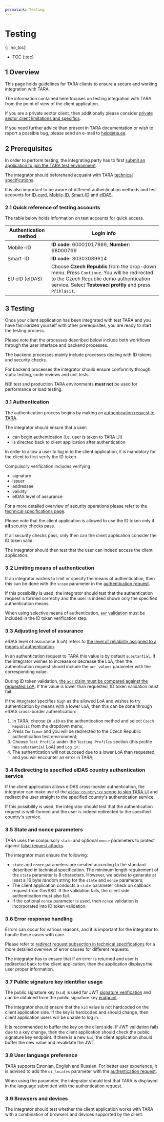 ```yaml
---
permalink: Testing
---
```


# Testing
{: .no_toc}

- TOC
{:toc}

## 1 Overview

This page holds guidelines for TARA clients to ensure a secure and working integration with TARA.

The information contained here focuses on testing integration with TARA from the point of view of the client application.

If you are a private sector client, then additionally please consider [private sector client limitations and specifics](TechnicalSpecification#9-private-sector-client-specifications).

If you need further advice than present in TARA documentation or wish to report a possible bug, please send an e-mail to [help@ria.ee](help@ria.ee).

## 2 Prerequisites

In order to perform testing, the integrating party has to first [submit an application to join the TARA test environment](Liitumine).

The integrator should beforehand acquaint with TARA [technical specifications](TechnicalSpecification).

It is also important to be aware of different authentication methods and test accounts for [ID-card](https://www.id.ee/en/article/service-testing-general-information/), [Mobile-ID](https://www.id.ee/en/article/mobile-id-testing-2/), [Smart-ID](https://github.com/SK-EID/smart-id-documentation/wiki/Environment-technical-parameters#test-accounts-for-automated-testing) and [eIDAS](#33-adjusting-level-of-assurance).

### 2.1 Quick reference of testing accounts

The table below holds information on test accounts for quick access.

| Authentication method | Login info                                                                                                                                                                                         |
|-----------------------|----------------------------------------------------------------------------------------------------------------------------------------------------------------------------------------------------|
| Mobile-ID             | **ID code:** 60001017869, **Number:** 68000769                                                                                                                                                     |
| Smart-ID              | **ID code:** 30303039914                                                                                                                                                                           |
| EU eID (eIDAS)        | Choose **Czech Republic** from the drop-down menu. Press `Continue`. You will be redirected to the Czech Republic demo authentication service. Select **Testovací profily** and press `Přihlásit`. |


## 3 Testing

Once your client application has been integrated with test TARA and you have familiarized yourself with other prerequisites, you are ready to start the testing process.

Please note that the processes described below include both workflows through the user interface and backend processes.

The backend processes mainly include processes dealing with ID tokens and security checks.

For backend processes the integrator should ensure conformity through static testing, code reviews and unit tests.

NB! test and production TARA environments **must not** be used for performance or load testing.

### 3.1 Authentication

The authentication process begins by making an [authentication request to TARA](TechnicalSpecification#41-authentication-request).

The integrator should ensure that a user:

- can begin authentication (i.e. user is taken to TARA UI)
- is directed back to client application after authentication

In order to allow a user to log in to the client application, it is mandatory for the client to first verify the ID token.

Compulsory verification includes verifying:

- signature
- issuer
- addressee
- validity
- eIDAS level of assurance

For a more detailed overview of security operations please refer to the [technical specifications page](TechnicalSpecification#5-security-operations).

Please note that the client application is allowed to use the ID token only if **all** security checks pass.

If all security checks pass, only then can the client application consider the ID token valid.

The integrator should then test that the user can indeed access the client application.

### 3.2 Limiting means of authentication

If an integrator wishes to limit or specify the means of authentication, then this can be done with the `scope` parameter in the [authentication request](TechnicalSpecification#41-authentication-request).

If this possibility is used, the integrator should test that the authentication request is formed correctly and the user is indeed shown only the specified authentication means.

When using selective means of authentication, [`amr` validation](TechnicalSpecification#516-verifying-the-authentication-method-used-in-authentication) must be included in the ID token verification step.

### 3.3 Adjusting level of assurance

eIDAS level of assurance (LoA) refers to [the level of reliability assigned to a means of authentication](TechnicalSpecification#6-eidas-levels-of-assurance).

In an authentication request to TARA this value is by default `substantial`. If the integrator wishes to increase or decrease the LoA, then the authentication request should include the `acr_values` parameter with the corresponding value.

During ID token validation, [the `acr` claim must be compared against the requested LoA](TechnicalSpecification#517-verifying-the-eidas-level-of-assurance). If the value is lower than requested, ID token validation must fail.

If the integrator specifies `high` as the allowed LoA and wishes to try authentication by means with a lower LoA, then this can be done through eIDAS cross-border authentication:

1) In TARA, choose `EU eID` as the authentication method and select `Czech Republic` from the dropdown menu;
2) Press `Continue` and you will be redirected to the Czech Republic authentication test environment;
3) Choose `Test Profile` under the `Testing Profiles` section (this profile has `substantial` LoA) and `Log in`;
4) The authentication will not succeed due to a lower LoA than requested, and you will encounter an error in TARA;

### 3.4 Redirecting to specified eIDAS country authentication service

If the client application allows eIDAS cross-border authentication, the integrator can make use of the [`eidas:country:xx` scope to skip TARA UI](TechnicalSpecification#9-private-sector-client-specifications) and redirect the user straight to the specified country's authentication service.

If this possibility is used, the integrator should test that the authentication request is well-formed and the user is indeed redirected to the specified country's service.

### 3.5 State and nonce parameters

TARA uses the compulsory `state` and optional `nonce` parameters to protect against [false request attacks](TechnicalSpecification#52-protection-against-false-request-attacks).

The integrator must ensure the following:
- `state` and `nonce` parameters are created according to the standard described in technical specification. The minimum length requirement of the `state` parameter is 8 characters. However, we advise to generate at least a 16 byte random string for the `state` and `nonce` parameters;
- The client application conducts a `state` parameter check on callback request from GovSSO. If the validation fails, the client side authentication must also fail.
- If the optional `nonce` parameter is used, then `nonce` validation is incorporated into ID token validation.

### 3.6 Error response handling

Errors can occur for various reasons, and it is important for the integrator to handle these cases with care.

Please refer to [redirect request subsection in technical specifications](TechnicalSpecification#42-redirect-request) for a more detailed overview of error causes for different requests.

The integrator has to ensure that if an error is returned and user is redirected back to the client application, then the application displays the user proper information.

### 3.7 Public signature key identifier usage

The public signature key (`kid`) is used for JWT [signature verification](TechnicalSpecification#511-verifying-the-signature) and can be obtained from the public signature key [endpoint](TechnicalSpecification#7-endpoints-and-timeouts).

The integrator should ensure that the `kid` value is not hardcoded on the client application side. If the key is hardcoded and should change, then client application users will be unable to log in.

It is recommended to buffer the key on the client side. If JWT validation fails due to a key change, then the client application should check the public signature key endpoint. If there is a new `kid`, the client application should buffer the new value and revalidate the JWT.

### 3.8 User language preference

TARA supports Estonian, English and Russian. For better user experience, it is advised to add the `ui_locales` parameter with the [authentication request](TechnicalSpecification#41-authentication-request).

When using the parameter, the integrator should test that TARA is displayed in the language submitted with the authentication request.

### 3.9 Browsers and devices

The integrator should test whether the client application works with TARA with a combination of browsers and devices supported by the client.
